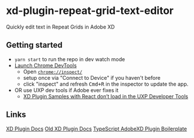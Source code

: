 # xd-plugin-repeat-grid-text-editor
Quickly edit text in Repeat Grids in Adobe XD

## Getting started
- `yarn start` to run the repo in dev watch mode
- [Launch Chrome DevTools](https://adobexdplatform.com/plugin-docs/tutorials/debugging/#2-launch-chrome-devtools)
  - Open [`chrome://inspect/`](chrome://inspect/) 
  - setup once via "Connect to Device" if you haven't before
  - click "inspect" and refresh <kbd>Cmd+R</kbd> in the inspector to update the app.
- OR use UXP dev tools if Adobe ever fixes it
  - [XD Plugin Samples with React don’t load in the UXP Developer Tools](https://forums.creativeclouddeveloper.com/t/xd-plugin-samples-with-react-dont-load-in-the-uxp-developer-tools/4023)

## Links
[XD Plugin Docs](https://www.adobe.io/xd/uxp/)
[Old XD Plugin Docs](https://adobexdplatform.com/plugin-docs/)
[TypeScript AdobeXD Plugin Boilerplate](https://github.com/joshferrell/adobexd-react-typescript)

